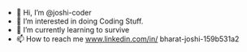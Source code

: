- 👋 Hi, I’m @joshi-coder
- 👀 I’m interested in doing Coding Stuff.
- 🌱 I’m currently learning to survive
- 📫 How to reach me www.linkedin.com/in/ 
bharat-joshi-159b531a2


<!---
joshi-coder/joshi-coder is a ✨ special ✨ repository because its `README.md` (this file) appears on your GitHub profile.
You can click the Preview link to take a look at your changes.
--->
